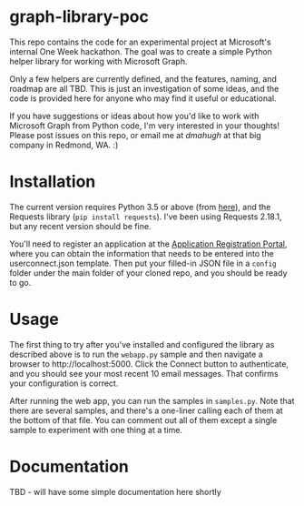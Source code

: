 # graph-library-poc

This repo contains the code for an experimental project at Microsoft's internal
One Week hackathon. The goal was to create a simple Python helper library for
working with Microsoft Graph.

Only a few helpers are currently defined, and the features, naming, and roadmap
are all TBD. This is just an investigation of some ideas, and the code is provided
here for anyone who may find it useful or educational.

If you have suggestions or ideas about how you'd like to work with Microsoft Graph
from Python code, I'm very interested in your thoughts! Please post issues on this
repo, or email me at *dmahugh* at that big company in Redmond, WA. :)

# Installation

The current version requires Python 3.5 or above (from [here](https://www.python.org/)), and the Requests library (```pip install requests```). I've been
using Requests 2.18.1, but any recent version should be fine.

You'll need to register an application at the [Application Registration Portal](https://apps.dev.microsoft.com), where
you can obtain the information that needs to be entered into the userconnect.json template. Then put your filled-in JSON file in a ```config``` folder under the main folder of your cloned repo, and you should be ready to go.

# Usage

The first thing to try after you've installed and configured the library as described above is to run the ```webapp.py``` sample and then navigate a browser to http://localhost:5000. Click the Connect button to authenticate, and you should see your most recent 10 email messages. That confirms your configuration is correct.

After running the web app, you can run the samples in ```samples.py```. Note that there are several samples, and there's a one-liner calling each of them at the bottom of that file. You can comment out all of them except a single sample to experiment with one thing at a time.

# Documentation

TBD - will have some simple documentation here shortly
